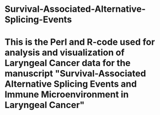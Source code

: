 # Survival-Associated-Alternative-Splicing-Events
# This is the Perl and R-code used for analysis and visualization of Laryngeal Cancer data for the manuscript "Survival-Associated Alternative Splicing Events and Immune Microenvironment in Laryngeal Cancer"
